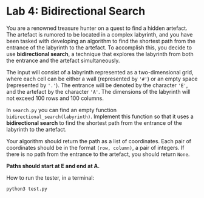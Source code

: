 # Lab 4: Bidirectional Search

You are a renowned treasure hunter on a quest to find a hidden artefact. The artefact is rumored to be located in a complex labyrinth, and you have been tasked with developing an algorithm to find the shortest path from the entrance of the labyrinth to the artefact. To accomplish this, you decide to use **bidirectional search**, a technique that explores the labyrinth from both the entrance and the artefact simultaneously.

The input will consist of a labyrinth represented as a two-dimensional grid, where each cell can be either a wall (represented by `'#'`) or an empty space (represented by `'.'`). The entrance will be denoted by the character `'E'`, and the artefact by the character `'A'`. The dimensions of the labyrinth will not exceed 100 rows and 100 columns.

In `search.py` you can find an empty function `bidirectional_search(labyrinth)`. Implement this function so that it uses a **bidirectional search** to find the shortest path from the entrance of the labyrinth to the artefact.

Your algorithm should return the path as a list of coordinates. Each pair of coordinates should be in the format `(row, column)`, a pair of integers. If there is no path from the entrance to the artefact, you should return `None`.

**Paths should start at E and end at A.**

How to run the tester, in a terminal:
```
python3 test.py
```
